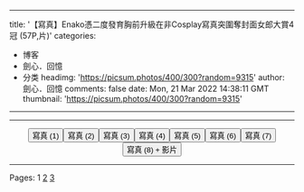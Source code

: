 
---
title: '【寫真】Enako憑二度發育胸前升級在非Cosplay寫真突圍奪封面女郎大賞4冠 (57P,片)'
categories: 
 - 博客
 - 劍心．回憶
 - 分类
headimg: 'https://picsum.photos/400/300?random=9315'
author: 劍心．回憶
comments: false
date: Mon, 21 Mar 2022 14:38:11 GMT
thumbnail: 'https://picsum.photos/400/300?random=9315'
---

<div>   
<hr>
<div align="center" style="padding:15px auto 15px auto;">
<a href="http://kenshin.hk/2022/03/21/%E3%80%90%E5%AF%AB%E7%9C%9F%E3%80%91enako%E6%86%91%E4%BA%8C%E5%BA%A6%E7%99%BC%E8%82%B2%E8%83%B8%E5%89%8D%E5%8D%87%E7%B4%9A%E5%9C%A8%E9%9D%9Ecosplay%E5%AF%AB%E7%9C%9F%E7%AA%81%E5%9C%8D%E5%A5%AA/"><button type="button" class="btn border2 border22 round3 font4 padding2 shadow1 margin10 cursorpoint">寫真 (1)</button></a><a href="http://kenshin.hk/2022/03/21/%E3%80%90%E5%AF%AB%E7%9C%9F%E3%80%91enako%E6%86%91%E4%BA%8C%E5%BA%A6%E7%99%BC%E8%82%B2%E8%83%B8%E5%89%8D%E5%8D%87%E7%B4%9A%E5%9C%A8%E9%9D%9Ecosplay%E5%AF%AB%E7%9C%9F%E7%AA%81%E5%9C%8D%E5%A5%AA/2/"><button type="button" class="btn border2 border22 round3 font4 padding2 shadow1 margin10 cursorpoint">寫真 (2)</button></a><a href="http://kenshin.hk/2022/03/21/%E3%80%90%E5%AF%AB%E7%9C%9F%E3%80%91enako%E6%86%91%E4%BA%8C%E5%BA%A6%E7%99%BC%E8%82%B2%E8%83%B8%E5%89%8D%E5%8D%87%E7%B4%9A%E5%9C%A8%E9%9D%9Ecosplay%E5%AF%AB%E7%9C%9F%E7%AA%81%E5%9C%8D%E5%A5%AA/3/"><button type="button" class="btn border2 border22 round3 font4 padding2 shadow1 margin10 cursorpoint">寫真 (3)</button></a><a href="http://kenshin.hk/2022/03/21/%E3%80%90%E5%AF%AB%E7%9C%9F%E3%80%91enako%E6%86%91%E4%BA%8C%E5%BA%A6%E7%99%BC%E8%82%B2%E8%83%B8%E5%89%8D%E5%8D%87%E7%B4%9A%E5%9C%A8%E9%9D%9Ecosplay%E5%AF%AB%E7%9C%9F%E7%AA%81%E5%9C%8D%E5%A5%AA/4/"><button type="button" class="btn border2 border22 round3 font4 padding2 shadow1 margin10 cursorpoint">寫真 (4)</button></a><a href="http://kenshin.hk/2022/03/21/%E3%80%90%E5%AF%AB%E7%9C%9F%E3%80%91enako%E6%86%91%E4%BA%8C%E5%BA%A6%E7%99%BC%E8%82%B2%E8%83%B8%E5%89%8D%E5%8D%87%E7%B4%9A%E5%9C%A8%E9%9D%9Ecosplay%E5%AF%AB%E7%9C%9F%E7%AA%81%E5%9C%8D%E5%A5%AA/5/"><button type="button" class="btn border2 border22 round3 font4 padding2 shadow1 margin10 cursorpoint">寫真 (5)</button></a><a href="http://kenshin.hk/2022/03/21/%E3%80%90%E5%AF%AB%E7%9C%9F%E3%80%91enako%E6%86%91%E4%BA%8C%E5%BA%A6%E7%99%BC%E8%82%B2%E8%83%B8%E5%89%8D%E5%8D%87%E7%B4%9A%E5%9C%A8%E9%9D%9Ecosplay%E5%AF%AB%E7%9C%9F%E7%AA%81%E5%9C%8D%E5%A5%AA/6/"><button type="button" class="btn border2 border222 round3 font4 padding2 shadow1 margin10 cursorpoint">寫真 (6)</button></a><a href="http://kenshin.hk/2022/03/21/%E3%80%90%E5%AF%AB%E7%9C%9F%E3%80%91enako%E6%86%91%E4%BA%8C%E5%BA%A6%E7%99%BC%E8%82%B2%E8%83%B8%E5%89%8D%E5%8D%87%E7%B4%9A%E5%9C%A8%E9%9D%9Ecosplay%E5%AF%AB%E7%9C%9F%E7%AA%81%E5%9C%8D%E5%A5%AA/7/"><button type="button" class="btn border2 border22 round3 font4 padding2 shadow1 margin10 cursorpoint">寫真 (7)</button></a><a href="http://kenshin.hk/2022/03/21/%E3%80%90%E5%AF%AB%E7%9C%9F%E3%80%91enako%E6%86%91%E4%BA%8C%E5%BA%A6%E7%99%BC%E8%82%B2%E8%83%B8%E5%89%8D%E5%8D%87%E7%B4%9A%E5%9C%A8%E9%9D%9Ecosplay%E5%AF%AB%E7%9C%9F%E7%AA%81%E5%9C%8D%E5%A5%AA/8/"><button type="button" class="btn border2 border22 round3 font4 padding2 shadow1 margin10 cursorpoint">寫真 (8) + 影片</button></a>
</div>
<hr>
 <div class="page-link">Pages: 1 <a href="http://kenshin.hk/2022/03/21/%e3%80%90%e5%af%ab%e7%9c%9f%e3%80%91enako%e6%86%91%e4%ba%8c%e5%ba%a6%e7%99%bc%e8%82%b2%e8%83%b8%e5%89%8d%e5%8d%87%e7%b4%9a%e5%9c%a8%e9%9d%9ecosplay%e5%af%ab%e7%9c%9f%e7%aa%81%e5%9c%8d%e5%a5%aa/2/">2</a> <a href="http://kenshin.hk/2022/03/21/%e3%80%90%e5%af%ab%e7%9c%9f%e3%80%91enako%e6%86%91%e4%ba%8c%e5%ba%a6%e7%99%bc%e8%82%b2%e8%83%b8%e5%89%8d%e5%8d%87%e7%b4%9a%e5%9c%a8%e9%9d%9ecosplay%e5%af%ab%e7%9c%9f%e7%aa%81%e5%9c%8d%e5%a5%aa/3/">3</a></div>   
</div>
            